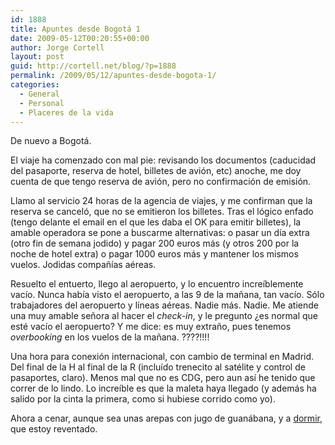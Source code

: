 ```yaml
---
id: 1888
title: Apuntes desde Bogotá 1
date: 2009-05-12T00:20:55+00:00
author: Jorge Cortell
layout: post
guid: http://cortell.net/blog/?p=1888
permalink: /2009/05/12/apuntes-desde-bogota-1/
categories:
  - General
  - Personal
  - Placeres de la vida
---
```

De nuevo a Bogotá. 

El viaje ha comenzado con mal pie: revisando los documentos (caducidad del pasaporte, reserva de hotel, billetes de avión, etc) anoche, me doy cuenta de que tengo reserva de avión, pero no confirmación de emisión.

Llamo al servicio 24 horas de la agencia de viajes, y me confirman que la reserva se canceló, que no se emitieron los billetes. Tras el lógico enfado (tengo delante el email en el que les daba el OK para emitir billetes), la amable operadora se pone a buscarme alternativas: o pasar un día extra (otro fin de semana jodido) y pagar 200 euros más (y otros 200 por la noche de hotel extra) o pagar 1000 euros más y mantener los mismos vuelos. Jodidas compañías aéreas.

Resuelto el entuerto, llego al aeropuerto, y lo encuentro increíblemente vacío. Nunca había visto el aeropuerto, a las 9 de la mañana, tan vacío. Sólo trabajadores del aeropuerto y líneas aéreas. Nadie más. Nadie. Me atiende una muy amable señora al hacer el _check-in_, y le pregunto ¿es normal que esté vacío el aeropuerto? Y me dice: es muy extraño, pues tenemos _overbooking_ en los vuelos de la mañana. ????!!!!

Una hora para conexión internacional, con cambio de terminal en Madrid. Del final de la H al final de la R (incluído trenecito al satélite y control de pasaportes, claro). Menos mal que no es CDG, pero aun así he tenido que correr de lo lindo. Lo increíble es que la maleta haya llegado (y además ha salido por la cinta la primera, como si hubiese corrido como yo).

Ahora a cenar, aunque sea unas arepas con jugo de guanábana, y a <a title="http://www.celebritiessuites.com/es/" href="http://www.celebritiessuites.com/es/" target="_blank">dormir</a>, que estoy reventado.